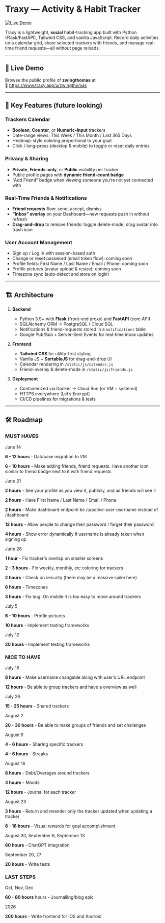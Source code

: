 # Traxy — Activity & Habit Tracker

[![Live Demo](https://img.shields.io/badge/demo-traxy.app-blue)](https://www.traxy.app)

Traxy is a lightweight, **social** habit-tracking app built with Python (Flask/FastAPI), Tailwind CSS, and vanilla JavaScript. Record daily activities on a calendar grid, share selected trackers with friends, and manage real-time friend requests—all without page reloads.

---

## 🚀 Live Demo

Browse the public profile of **zwingthomas** at  
🔗 https://www.traxy.app/u/zwingthomas

---

## 🔑 Key Features (future looking)

### Trackers Calendar  
- **Boolean**, **Counter**, or **Numeric-Input** trackers  
- Date-range views: This Week / This Month / Last 365 Days  
- Heatmap-style coloring proportional to your goal  
- Click / long-press (desktop & mobile) to toggle or reset daily entries  

### Privacy & Sharing  
- **Private**, **Friends-only**, or **Public** visibility per tracker  
- Public profile pages with **dynamic friend-count badge**  
- “Add Friend” badge when viewing someone you’re not yet connected with  

### Real-Time Friends & Notifications  
- **Friend requests** flow: send, accept, dismiss  
- **“Inbox” overlay** on your Dashboard—new requests push in without refresh  
- **Drag-and-drop** to remove friends: toggle delete-mode, drag avatar into trash icon  

### User Account Management  
- Sign up / Log in with session-based auth  
- Change or reset password (email token flow): coming soon 
- Profile fields: First Name / Last Name / Email / Phone: coming soon
- Profile pictures (avatar upload & resize): coming soon
- Timezone sync (auto-detect and store on login)

---

## 🏗️ Architecture

1. **Backend**  
   - Python 3.9+ with **Flask** (front-end proxy) and **FastAPI** (core API)  
   - SQLAlchemy ORM → PostgreSQL / Cloud SQL  
   - Notifications & friend-requests stored in a `notifications` table  
   - Google Pub/Sub + Server-Sent Events for real-time inbox updates  

2. **Frontend**  
   - **Tailwind CSS** for utility-first styling  
   - Vanilla JS + **SortableJS** for drag-and-drop UI  
   - Calendar rendering in `/static/js/calendar.js`  
   - Friend-overlay & delete-mode in `/static/js/friends.js`  

3. **Deployment**  
   - Containerized via Docker → Cloud Run (or VM + systemd)  
   - HTTPS everywhere (Let’s Encrypt)  
   - CI/CD pipelines for migrations & tests  

---

## 🛠️ Roadmap

### MUST HAVES

June 14

**6 - 12 hours** - Database migration to VM

**6 - 10 hours** - Make adding friends, friend requests. Have another icon similar to friend badge next to it with friend requests


June 21

**2 hours** - See your profile as you view it, publicly, and as friends will see it

**2 hours** - Have First Name / Last Name / Email / Phone

**2 hours** - Make dashboard endpoint be /u/active-user-username instead of /dashboard

**12 hours** - Allow people to change their password / forget their password

**4 hours** - Show error dynamically if username is already taken when signing up


June 28

**1 hour** - Fix tracker's overlap on smaller screens

**2 - 3 hours** - Fix weekly, monthly, etc coloring for trackers

**2 hours** - Check on security (there may be a massive spike here)

**6 hours** - Timezones

**3 hours** - Fix bug: On mobile it is too easy to move around trackers


July 5

**6 - 10 hours** - Profile pictures

**10 hours** - Implement testing frameworks


July 12

**20 hours** - Implement testing frameworks




### NICE TO HAVE


July 19

**8 hours** - Make username changable along with user's URL endpoint

**12 hours** - Be able to group trackers and have a overview as well


July 26

**15 - 25 hours** - Shared trackers


August 2

**20 - 30 hours** - Be able to make groups of friends and set challenges


August 9

**4 - 6 hours** - Sharing specific trackers

**4 - 6 hours** - Streaks


August 16

**8 hours** - Debt/Overages around trackers

**4 hours** - Moods

**12 hours** - Journal for each tracker 


August 23

**3 hours** - Return and rerender only the tracker updated when updating a tracker

**8 - 16 hours** - Visual rewards for goal accomplishment


August 30, September 6, September 13

**60 hours** - ChatGPT integration


September 20, 27

**20 hours** - Write tests




### LAST STEPS


Oct, Nov, Dec

**60 - 80 hours** hours - Journalling/blog epic


2026

**200 hours** - Write frontend for iOS and Android